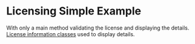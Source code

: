 # Licensing Simple Example

With only a main method validating the license and displaying the details. [License information classes](https://www.license4j.com/documents/licensing-library/information-objects/) used to display details.
